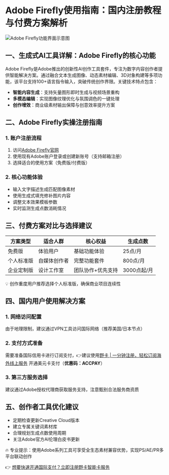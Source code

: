 # Adobe Firefly使用指南：国内注册教程与付费方案解析

![Adobe Firefly功能界面示意图](https://bbtdd.com/wp-content/uploads/img/4696367107033.webp)

## 一、生成式AI工具详解：Adobe Firefly的核心功能
Adobe Firefly是Adobe推出的创新性AI创作工具套件，专注为数字内容创作者提供智能解决方案。通过融合文本生成图像、动态素材编辑、3D对象构建等多项功能，该平台支持100+语言指令输入，突破传统创作界限。关键技术特点包含：
- **智能内容生成**：支持矢量图形即时生成与视频场景重构
- **多模态编辑**：实现图像纹理优化与氛围调色的一键处理
- **创作增效**：商业级素材输出保障与创意效率提升方案

## 二、Adobe Firefly实操注册指南
### 1. 账户注册流程
1. 访问[Adobe Firefly官网](https://firefly.adobe.com)
2. 使用现有Adobe账户登录或创建新账号（支持邮箱注册）
3. 选择适合的使用方案（免费版/付费版）

### 2. 核心功能体验
- 输入文字描述生成匹配图像素材
- 使用生成式填充修补图片内容
- 调整文本效果模板参数
- 实时监测生成点数消耗情况

## 三、付费方案对比与选择建议
| 方案类型       | 适合人群           | 核心权益                  | 生成点数   |
|----------------|--------------------|---------------------------|------------|
| 免费版         | 体验用户           | 基础功能体验               | 25点/月    |
| 个人标准版     | 自媒体创作者       | 完整功能套件               | 800点/月   |
| 企业定制版     | 设计工作室         | 团队协作+优先支持         | 3000点起/月|

💡 创作重度用户推荐选择个人标准版，确保商业项目连续性

## 四、国内用户使用解决方案
### 1. 网络访问配置
由于地理限制，建议通过VPN工具访问国际网络（推荐美国/日本节点）

### 2. 支付方式准备
需要准备国际信用卡进行订阅支付，👉建议使用[野卡 | 一分钟注册，轻松订阅海外线上服务](https://bbtdd.com/yeka) 开通美元卡支付（**优惠码：ACCPAY**）

### 3. 第三方服务选择
建议通过Adobe授权代理商获取服务支持，注意甄别合法服务商资质

## 五、创作者工具优化建议
- 定期检查更新Creative Cloud版本
- 建立专属关键词素材库
- 合理规划生成点数使用周期
- 关注Adobe官方AI伦理白皮书更新

🔥 专业提示：使用Adobe系列工具可享受全生态素材兼容优势，实现PS/AE/PR多平台联动创作

👉 [想要快速开通国际支付？立即注册野卡智能卡服务](https://bbtdd.com/yeka)